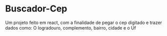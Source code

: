 # Buscador-Cep
Um projeto feito em react, com a finalidade de pegar o cep digitado e trazer dados como: O logradouro, complemento, bairro, cidade e o Uf
